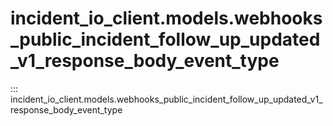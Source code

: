 # incident_io_client.models.webhooks_public_incident_follow_up_updated_v1_response_body_event_type

::: incident_io_client.models.webhooks_public_incident_follow_up_updated_v1_response_body_event_type
